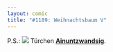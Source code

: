```yaml
---
layout: comic
title: "#1189: Weihnachtsbaum V"
---
```


P.S.:
<a href="http://www.fonflatter.de/advent08"><img src="http://www.fonflatter.de/adv08/kaefer.jpg"></a>
Türchen <a href="http://www.fonflatter.de/advent08"><strong>Ainuntzwandsig</strong></a>.
